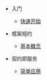 - 入门
    - [快速开始](zh-cn/quickstart)

- 框架规约
    - [基本概念](zh-cn/base)

- 契约即服务
    - [简单应用](zh-cn/service-simple)